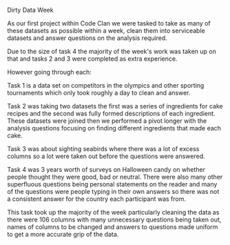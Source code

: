 Dirty Data Week

As our first project within Code Clan we were tasked to take as many of these datasets as possible within a week, clean them into serviceable datasets and answer questions on the analysis required. 

Due to the size of task 4 the majority of the week's work was taken up on that and tasks 2 and 3 were completed as extra experience. 

However going through each:

Task 1 is a data set on competitors in the olympics and other sporting tournaments which only took roughly a day to clean and answer. 

Task 2 was taking two datasets the first was a series of ingredients for cake recipes and the second was fully formed descriptions of each ingredient. These datasets were joined then we performed a pivot longer with the analysis questions focusing on finding different ingredients that made each cake.

Task 3 was about sighting seabirds where there was a lot of excess columns so a lot were taken out before the questions were answered. 

Task 4 was 3 years worth of surveys on Halloween candy on whether people thought they were good, bad or neutral. There were also many other superfluous questions being personal statements on the reader and many of the questions were people typing in their own answers so there was not a consistent answer for the country each participant was from. 

This task took up the majority of the week particularly cleaning the data as there were 106 columns with many unnecessary questions being taken out, names of columns to be changed and answers to questions made uniform to get a more accurate grip of the data. 